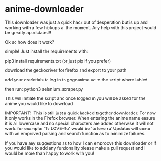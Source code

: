 # anime-downloader

This downloader was just a quick hack out of desperation but is up and working with a few hickups at the moment.
Any help with this project would be greatly appriciated!!

Ok so how does it work?

simple! Just install the requirements with:

pip3 install requirements.txt
(or just pip if you prefer)

download the geckodriver for firefox and export to your path

add your credetials to log in to gogoanime.vc to the script where labled

then run:
python3 selenium_scraper.py

This will initiate the script and once logged in you will be asked for the anime you would like to download 

IMPORTANT!!
This is still just a quick hacked together downloader.
For now it only works in the Firefox browser.
When entering the anime name ensure it is all lowercase and no special characters are added otherwise it will not work.
for example:
'To LOVE-Ru' would be 'to love ru'
Updates will come with an emproved parsing and search function as to minimize failures.

If you have any suggestions as to how I can emprocve this downloader or if you would like to add any funtionality please make a pull request and I would be more than happy to work with you!
